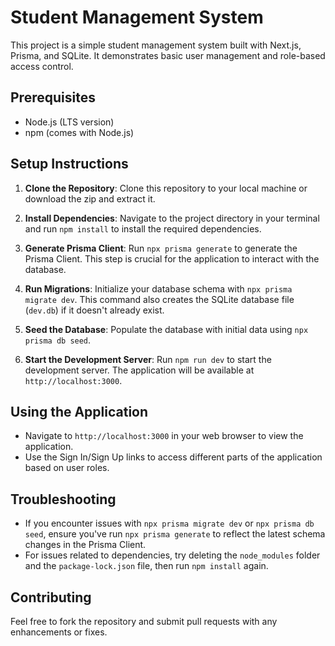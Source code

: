 
# Student Management System

This project is a simple student management system built with Next.js, Prisma, and SQLite. It demonstrates basic user management and role-based access control.

## Prerequisites

- Node.js (LTS version)
- npm (comes with Node.js)

## Setup Instructions

1. **Clone the Repository**: Clone this repository to your local machine or download the zip and extract it.

2. **Install Dependencies**: Navigate to the project directory in your terminal and run `npm install` to install the required dependencies.

3. **Generate Prisma Client**: Run `npx prisma generate` to generate the Prisma Client. This step is crucial for the application to interact with the database.

4. **Run Migrations**: Initialize your database schema with `npx prisma migrate dev`. This command also creates the SQLite database file (`dev.db`) if it doesn't already exist.

5. **Seed the Database**: Populate the database with initial data using `npx prisma db seed`.

6. **Start the Development Server**: Run `npm run dev` to start the development server. The application will be available at `http://localhost:3000`.

## Using the Application

- Navigate to `http://localhost:3000` in your web browser to view the application.
- Use the Sign In/Sign Up links to access different parts of the application based on user roles.

## Troubleshooting

- If you encounter issues with `npx prisma migrate dev` or `npx prisma db seed`, ensure you've run `npx prisma generate` to reflect the latest schema changes in the Prisma Client.
- For issues related to dependencies, try deleting the `node_modules` folder and the `package-lock.json` file, then run `npm install` again.

## Contributing

Feel free to fork the repository and submit pull requests with any enhancements or fixes.

